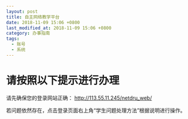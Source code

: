 ```yaml
---
layout: post
title: 自主网络教学平台
date: 2018-11-09 15:06 +0800
last_modified_at: 2018-11-09 15:06 +0800
category: 办事指南
tags:
  - 账号
  - 系统
---
```


# 请按照以下提示进行办理

请先确保您的登录网站正确： http://113.55.11.245/netdru_web/

若问题依然存在，点击登录页面右上角“学生问题处理方法”根据说明进行操作。
